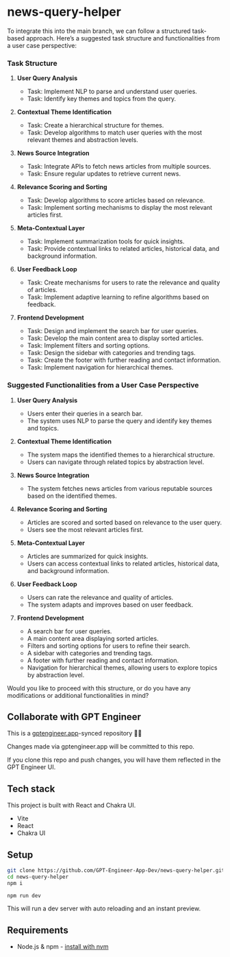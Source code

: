 # news-query-helper

To integrate this into the main branch, we can follow a structured task-based approach. Here’s a suggested task structure and functionalities from a user case perspective:

### Task Structure

1. **User Query Analysis**
   - Task: Implement NLP to parse and understand user queries.
   - Task: Identify key themes and topics from the query.

2. **Contextual Theme Identification**
   - Task: Create a hierarchical structure for themes.
   - Task: Develop algorithms to match user queries with the most relevant themes and abstraction levels.

3. **News Source Integration**
   - Task: Integrate APIs to fetch news articles from multiple sources.
   - Task: Ensure regular updates to retrieve current news.

4. **Relevance Scoring and Sorting**
   - Task: Develop algorithms to score articles based on relevance.
   - Task: Implement sorting mechanisms to display the most relevant articles first.

5. **Meta-Contextual Layer**
   - Task: Implement summarization tools for quick insights.
   - Task: Provide contextual links to related articles, historical data, and background information.

6. **User Feedback Loop**
   - Task: Create mechanisms for users to rate the relevance and quality of articles.
   - Task: Implement adaptive learning to refine algorithms based on feedback.

7. **Frontend Development**
   - Task: Design and implement the search bar for user queries.
   - Task: Develop the main content area to display sorted articles.
   - Task: Implement filters and sorting options.
   - Task: Design the sidebar with categories and trending tags.
   - Task: Create the footer with further reading and contact information.
   - Task: Implement navigation for hierarchical themes.

### Suggested Functionalities from a User Case Perspective

1. **User Query Analysis**
   - Users enter their queries in a search bar.
   - The system uses NLP to parse the query and identify key themes and topics.

2. **Contextual Theme Identification**
   - The system maps the identified themes to a hierarchical structure.
   - Users can navigate through related topics by abstraction level.

3. **News Source Integration**
   - The system fetches news articles from various reputable sources based on the identified themes.

4. **Relevance Scoring and Sorting**
   - Articles are scored and sorted based on relevance to the user query.
   - Users see the most relevant articles first.

5. **Meta-Contextual Layer**
   - Articles are summarized for quick insights.
   - Users can access contextual links to related articles, historical data, and background information.

6. **User Feedback Loop**
   - Users can rate the relevance and quality of articles.
   - The system adapts and improves based on user feedback.

7. **Frontend Development**
   - A search bar for user queries.
   - A main content area displaying sorted articles.
   - Filters and sorting options for users to refine their search.
   - A sidebar with categories and trending tags.
   - A footer with further reading and contact information.
   - Navigation for hierarchical themes, allowing users to explore topics by abstraction level.

Would you like to proceed with this structure, or do you have any modifications or additional functionalities in mind?

## Collaborate with GPT Engineer

This is a [gptengineer.app](https://gptengineer.app)-synced repository 🌟🤖

Changes made via gptengineer.app will be committed to this repo.

If you clone this repo and push changes, you will have them reflected in the GPT Engineer UI.

## Tech stack

This project is built with React and Chakra UI.

- Vite
- React
- Chakra UI

## Setup

```sh
git clone https://github.com/GPT-Engineer-App-Dev/news-query-helper.git
cd news-query-helper
npm i
```

```sh
npm run dev
```

This will run a dev server with auto reloading and an instant preview.

## Requirements

- Node.js & npm - [install with nvm](https://github.com/nvm-sh/nvm#installing-and-updating)
